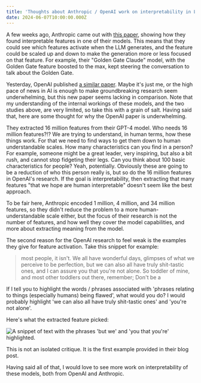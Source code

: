 ```yaml
---
title: 'Thoughts about Anthropic / OpenAI work on interpretability in LLMs'
date: 2024-06-07T10:00:00.000Z
---
```


A few weeks ago, Anthropic came out with [this paper](https://transformer-circuits.pub/2024/scaling-monosemanticity/index.html), showing how they found interpretable features in one of their models. This means that they could see which features activate when the LLM generates, and the feature could be scaled up and down to make the generation more or less focused on that feature. For example, their "Golden Gate Claude" model, with the Golden Gate feature boosted to the max, kept steering the conversation to talk about the Golden Gate.

Yesterday, OpenAI published [a similar paper](https://openai.com/index/extracting-concepts-from-gpt-4/). Maybe it's just me, or the high pace of news in AI is enough to make groundbreaking research seem underwhelming, but this new paper seems lacking in comparison. Note that my understanding of the internal workings of these models, and the two studies above, are very limited, so take this with a grain of salt. Having said that, here are some thought for why the OpenAI paper is underwhelming.

They extracted 16 million features from their GPT-4 model. Who needs 16 million features?!? We are trying to understand, in human terms, how these things work. For that we need to find ways to get them down to human understandable scales. How many characteristics can you find in a person? For example, someone might be a great leader, very inspiring, but also a bit rush, and cannot stop fidgeting their legs. Can you think about 100 basic characteristics for people? Yeah, potentially. Obviously these are going to be a reduction of who this person really is, but so do the 16 million features in OpenAI's research. If the goal is interpretability, then extracting that many features "that we hope are human interpretable" doesn't seem like the best approach.

To be fair here, Anthropic encoded 1 million, 4 million, and 34 million features, so they didn't reduce the problem to a more human-understandable scale either, but the focus of their research is not the number of features, and how well they cover the model capabilities, and more about extracting meaning from the model.

The second reason for the OpenAI research to feel weak is the examples they give for feature activation. Take this snippet for example:

> most people, it isn't. We all have wonderful days, glimpses of what we perceive to be perfection, but we can also all have truly shit-tastic ones, and I can assure you that you're not alone. So toddler of mine, and most other toddlers out there, remember; Don't be a

If I tell you to highlight the words / phrases associated with 'phrases relating to things (especially humans) being flawed', what would you do? I would probably highlight 'we can also all have truly shit-tastic ones' and 'you're not alone'.

Here's what the extracted feature picked:

![A snippet of text with the phrases 'but we' and 'you that you're' highlighted.]({static}/images/blog/openai_human_imperfection_feature_extraction_example.webp)

This is not an isolated critique. It is the first example provided in their blog post.

Having said all of that, I would love to see more work on interpretability of these models, both from OpenAI and Anthropic.
